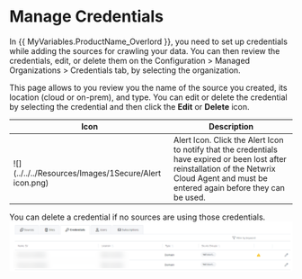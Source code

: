 #  Manage Credentials 

In {{ MyVariables.ProductName_Overlord }}, you need to set up credentials while adding the sources for crawling your data. You can then review the credentials, edit, or delete them on the Configuration &gt; Managed Organizations &gt; Credentials tab, by selecting the organization.

This page allows to you review you the name of the source you created, its location (cloud or on-prem), and type. You can edit or delete the credential by selecting the credential and then click the **Edit** or **Delete** icon. 

| Icon | Description |
| --- | --- |
| <br>![](../../../Resources/Images/1Secure/Alert icon.png)<br> | Alert Icon. Click the Alert Icon to notify that the credentials have expired or been lost after reinstallation of the Netwrix Cloud Agent and must be entered again before they can be used. |

You can delete a credential if no sources are using those credentials.![](../../../Resources/Images/1Secure/Credentials.png)